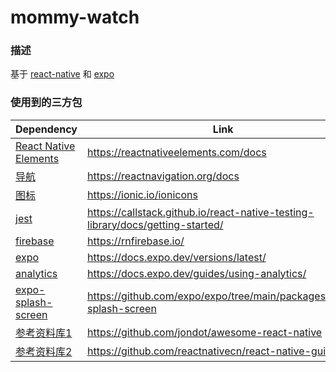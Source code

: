 # mommy-watch
### 描述
基于 [react-native](https://reactnative.dev/) 和 [expo](https://expo.dev/)


### 使用到的三方包
|  Dependency   | Link  |
|  ----  | ----  |
| [React Native Elements](https://reactnativeelements.com/docs) | https://reactnativeelements.com/docs
| [导航 ](https://reactnavigation.org/docs)  | https://reactnavigation.org/docs |
| [图标 ](https://ionic.io/ionicons)  | https://ionic.io/ionicons |
| [jest](https://callstack.github.io/react-native-testing-library/docs/getting-started/)  | https://callstack.github.io/react-native-testing-library/docs/getting-started/
| [firebase](https://rnfirebase.io/)  | https://rnfirebase.io/
| [expo](https://docs.expo.dev/versions/latest/) | https://docs.expo.dev/versions/latest/
| [analytics](https://docs.expo.dev/guides/using-analytics/) | https://docs.expo.dev/guides/using-analytics/
| [expo-splash-screen](https://github.com/expo/expo/tree/main/packages/expo-splash-screen) | https://github.com/expo/expo/tree/main/packages/expo-splash-screen
| [参考资料库1](https://github.com/jondot/awesome-react-native) | https://github.com/jondot/awesome-react-native
| [参考资料库2](https://github.com/reactnativecn/react-native-guide) | https://github.com/reactnativecn/react-native-guide